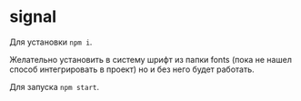 # signal
Для установки `npm i`.


Желательно установить в систему шрифт из папки fonts (пока не нашел способ интегрировать в проект) но и без него будет работать.


Для запуска `npm start`.